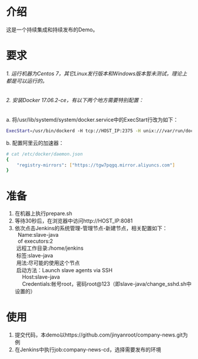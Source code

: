 # 介绍
这是一个持续集成和持续发布的Demo。

# 要求
###### 1. 运行机器为Centos 7，其它Linux发行版本和Windows版本暂未测试，理论上都是可以运行的。<br>
###### 2. 安装Docker 17.06.2-ce，有以下两个地方需要特别配置：<br>
a. 将/usr/lib/systemd/system/docker.service中的ExecStart行改为如下：<br>
```Bash
ExecStart=/usr/bin/dockerd -H tcp://HOST_IP:2375 -H unix:///var/run/docker.sock<br>
```
b. 配置阿里云的加速器：
```Bash
# cat /etc/docker/daemon.json
{
    "registry-mirrors": ["https://tgw7pqgq.mirror.aliyuncs.com"]
}
```
    
# 准备
1. 在机器上执行prepare.sh<br>
2. 等待30秒后，在浏览器中访问http://HOST_IP:8081<br>
3. 依次点击Jenkins的系统管理-管理节点-新建节点，相关配置如下：<br>
   Name:slave-java<br>
   of executors:2<br>
   远程工作目录:/home/jenkins<br>
   标签:slave-java<br>
   用法:尽可能的使用这个节点<br>
   启动方法：Launch slave agents via SSH<br>
       Host:slave-java<br>
       Credentials:帐号root，密码root@123（即slave-java/change_sshd.sh中设置的）<br>
  
# 使用
1. 提交代码，本demo以https://github.com/jinyanroot/company-news.git为例<br>
2. 在Jenkins中执行job:company-news-cd，选择需要发布的环境<br>
